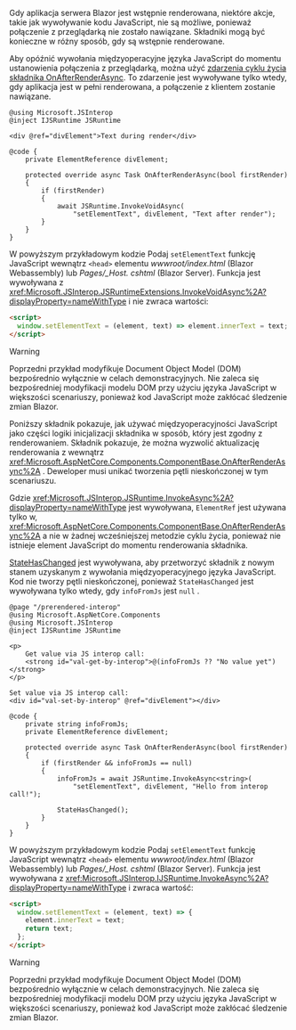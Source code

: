 ---
---
Gdy aplikacja serwera Blazor jest wstępnie renderowana, niektóre akcje, takie jak wywoływanie kodu JavaScript, nie są możliwe, ponieważ połączenie z przeglądarką nie zostało nawiązane. Składniki mogą być konieczne w różny sposób, gdy są wstępnie renderowane.

Aby opóźnić wywołania międzyoperacyjne języka JavaScript do momentu ustanowienia połączenia z przeglądarką, można użyć [zdarzenia cyklu życia składnika OnAfterRenderAsync](xref:blazor/lifecycle#after-component-render). To zdarzenie jest wywoływane tylko wtedy, gdy aplikacja jest w pełni renderowana, a połączenie z klientem zostanie nawiązane.

```cshtml
@using Microsoft.JSInterop
@inject IJSRuntime JSRuntime

<div @ref="divElement">Text during render</div>

@code {
    private ElementReference divElement;

    protected override async Task OnAfterRenderAsync(bool firstRender)
    {
        if (firstRender)
        {
            await JSRuntime.InvokeVoidAsync(
                "setElementText", divElement, "Text after render");
        }
    }
}
```

W powyższym przykładowym kodzie Podaj `setElementText` funkcję JavaScript wewnątrz `<head>` elementu *wwwroot/index.html* (Blazor Webassembly) lub *Pages/_Host. cshtml* (Blazor Server). Funkcja jest wywoływana z <xref:Microsoft.JSInterop.JSRuntimeExtensions.InvokeVoidAsync%2A?displayProperty=nameWithType> i nie zwraca wartości:

```html
<script>
  window.setElementText = (element, text) => element.innerText = text;
</script>
```

> [!WARNING]
> Poprzedni przykład modyfikuje Document Object Model (DOM) bezpośrednio wyłącznie w celach demonstracyjnych. Nie zaleca się bezpośredniej modyfikacji modelu DOM przy użyciu języka JavaScript w większości scenariuszy, ponieważ kod JavaScript może zakłócać śledzenie zmian Blazor.

Poniższy składnik pokazuje, jak używać międzyoperacyjności JavaScript jako części logiki inicjalizacji składnika w sposób, który jest zgodny z renderowaniem. Składnik pokazuje, że można wyzwolić aktualizację renderowania z wewnątrz <xref:Microsoft.AspNetCore.Components.ComponentBase.OnAfterRenderAsync%2A> . Deweloper musi unikać tworzenia pętli nieskończonej w tym scenariuszu.

Gdzie <xref:Microsoft.JSInterop.JSRuntime.InvokeAsync%2A?displayProperty=nameWithType> jest wywoływana, `ElementRef` jest używana tylko w, <xref:Microsoft.AspNetCore.Components.ComponentBase.OnAfterRenderAsync%2A> a nie w żadnej wcześniejszej metodzie cyklu życia, ponieważ nie istnieje element JavaScript do momentu renderowania składnika.

[StateHasChanged](xref:blazor/lifecycle#state-changes) jest wywoływana, aby przetworzyć składnik z nowym stanem uzyskanym z wywołania międzyoperacyjnego języka JavaScript. Kod nie tworzy pętli nieskończonej, ponieważ `StateHasChanged` jest wywoływana tylko wtedy, gdy `infoFromJs` jest `null` .

```cshtml
@page "/prerendered-interop"
@using Microsoft.AspNetCore.Components
@using Microsoft.JSInterop
@inject IJSRuntime JSRuntime

<p>
    Get value via JS interop call:
    <strong id="val-get-by-interop">@(infoFromJs ?? "No value yet")</strong>
</p>

Set value via JS interop call:
<div id="val-set-by-interop" @ref="divElement"></div>

@code {
    private string infoFromJs;
    private ElementReference divElement;

    protected override async Task OnAfterRenderAsync(bool firstRender)
    {
        if (firstRender && infoFromJs == null)
        {
            infoFromJs = await JSRuntime.InvokeAsync<string>(
                "setElementText", divElement, "Hello from interop call!");

            StateHasChanged();
        }
    }
}
```

W powyższym przykładowym kodzie Podaj `setElementText` funkcję JavaScript wewnątrz `<head>` elementu *wwwroot/index.html* (Blazor Webassembly) lub *Pages/_Host. cshtml* (Blazor Server). Funkcja jest wywoływana z <xref:Microsoft.JSInterop.IJSRuntime.InvokeAsync%2A?displayProperty=nameWithType> i zwraca wartość:

```html
<script>
  window.setElementText = (element, text) => {
    element.innerText = text;
    return text;
  };
</script>
```

> [!WARNING]
> Poprzedni przykład modyfikuje Document Object Model (DOM) bezpośrednio wyłącznie w celach demonstracyjnych. Nie zaleca się bezpośredniej modyfikacji modelu DOM przy użyciu języka JavaScript w większości scenariuszy, ponieważ kod JavaScript może zakłócać śledzenie zmian Blazor.
